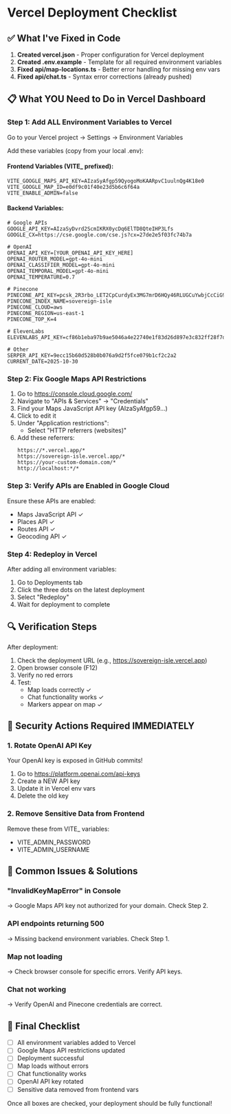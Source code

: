 # Vercel Deployment Checklist

## ✅ What I've Fixed in Code

1. **Created vercel.json** - Proper configuration for Vercel deployment
2. **Created .env.example** - Template for all required environment variables
3. **Fixed api/map-locations.ts** - Better error handling for missing env vars
4. **Fixed api/chat.ts** - Syntax error corrections (already pushed)

## 📋 What YOU Need to Do in Vercel Dashboard

### Step 1: Add ALL Environment Variables to Vercel
Go to your Vercel project → Settings → Environment Variables

Add these variables (copy from your local .env):

#### Frontend Variables (VITE_ prefixed):
```
VITE_GOOGLE_MAPS_API_KEY=AIzaSyAfgp59QyogoMoKAARpvC1uulnQg4K18e0
VITE_GOOGLE_MAP_ID=e0df9c01f40e23d5b6c6f64a
VITE_ENABLE_ADMIN=false
```

#### Backend Variables:
```
# Google APIs
GOOGLE_API_KEY=AIzaSyDvrd2ScmIKRX0ycDq6ElTD8QteIHP3Lfs
GOOGLE_CX=https://cse.google.com/cse.js?cx=27de2e5f03fc74b7a

# OpenAI
OPENAI_API_KEY=[YOUR_OPENAI_API_KEY_HERE]
OPENAI_ROUTER_MODEL=gpt-4o-mini
OPENAI_CLASSIFIER_MODEL=gpt-4o-mini
OPENAI_TEMPORAL_MODEL=gpt-4o-mini
OPENAI_TEMPERATURE=0.7

# Pinecone
PINECONE_API_KEY=pcsk_2R3rbo_LET2CpCurdyEx3MG7mrD6HQy46RLUGCuYwbjCcCiG9W1z4dYcwLNGFKXmz7Zghy
PINECONE_INDEX_NAME=sovereign-isle
PINECONE_CLOUD=aws
PINECONE_REGION=us-east-1
PINECONE_TOP_K=4

# ElevenLabs
ELEVENLABS_API_KEY=cf86b1eba97b9ae5046a4e22740e1f83d26d897e3c832ff28f7d8fa1154cec78

# Other
SERPER_API_KEY=9ecc15b60d528b0b076a9d2f5fce079b1cf2c2a2
CURRENT_DATE=2025-10-30
```

### Step 2: Fix Google Maps API Restrictions

1. Go to https://console.cloud.google.com/
2. Navigate to "APIs & Services" → "Credentials"
3. Find your Maps JavaScript API key (AIzaSyAfgp59...)
4. Click to edit it
5. Under "Application restrictions":
   - Select "HTTP referrers (websites)"
6. Add these referrers:
   ```
   https://*.vercel.app/*
   https://sovereign-isle.vercel.app/*
   https://your-custom-domain.com/*
   http://localhost:*/*
   ```

### Step 3: Verify APIs are Enabled in Google Cloud

Ensure these APIs are enabled:
- Maps JavaScript API ✓
- Places API ✓
- Routes API ✓
- Geocoding API ✓

### Step 4: Redeploy in Vercel

After adding all environment variables:
1. Go to Deployments tab
2. Click the three dots on the latest deployment
3. Select "Redeploy"
4. Wait for deployment to complete

## 🔍 Verification Steps

After deployment:
1. Check the deployment URL (e.g., https://sovereign-isle.vercel.app)
2. Open browser console (F12)
3. Verify no red errors
4. Test:
   - Map loads correctly ✓
   - Chat functionality works ✓
   - Markers appear on map ✓

## 🚨 Security Actions Required IMMEDIATELY

### 1. Rotate OpenAI API Key
Your OpenAI key is exposed in GitHub commits!
1. Go to https://platform.openai.com/api-keys
2. Create a NEW API key
3. Update it in Vercel env vars
4. Delete the old key

### 2. Remove Sensitive Data from Frontend
Remove these from VITE_ variables:
- VITE_ADMIN_PASSWORD
- VITE_ADMIN_USERNAME

## 📝 Common Issues & Solutions

### "InvalidKeyMapError" in Console
→ Google Maps API key not authorized for your domain. Check Step 2.

### API endpoints returning 500
→ Missing backend environment variables. Check Step 1.

### Map not loading
→ Check browser console for specific errors. Verify API keys.

### Chat not working
→ Verify OpenAI and Pinecone credentials are correct.

## 🎯 Final Checklist

- [ ] All environment variables added to Vercel
- [ ] Google Maps API restrictions updated
- [ ] Deployment successful
- [ ] Map loads without errors
- [ ] Chat functionality works
- [ ] OpenAI API key rotated
- [ ] Sensitive data removed from frontend vars

Once all boxes are checked, your deployment should be fully functional!
